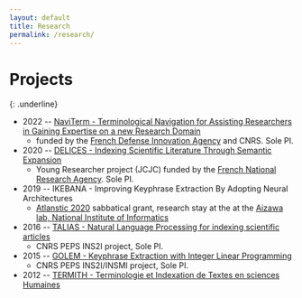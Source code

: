```yaml
---
layout: default
title: Research
permalink: /research/
---
```


# Projects
{: .underline}

* 2022 -- [NaviTerm - Terminological Navigation for Assisting Researchers in Gaining Expertise on a new Research Domain](https://cnrs-naviterm.github.io/)
  - funded by the [French Defense Innovation Agency](https://www.defense.gouv.fr/aid) and CNRS. Sole PI.
* 2020 -- [DELICES - Indexing Scientific Literature Through Semantic Expansion](https://anr-delices.github.io/)
  - Young Researcher project (JCJC) funded by the [French National Research Agency](https://anr.fr/). Sole PI.
* 2019 -- IKEBANA - Improving Keyphrase Extraction By Adopting Neural Architectures
  - [Atlanstic 2020](https://atlanstic2020.fr/) sabbatical grant, research stay at the at the [Aizawa lab, National Institute of Informatics](http://www-al.nii.ac.jp/)
* 2016 -- [TALIAS - Natural Language Processing for indexing scientific articles](https://boudinfl.github.io/talias/)
  - CNRS PEPS INS2I project, Sole PI.
* 2015 -- [GOLEM - Keyphrase Extraction with Integer Linear Programming](http://boudinfl.github.io/golem/)
  - CNRS PEPS INS2I/INSMI project, Sole PI.
* 2012 -- [TERMITH - Terminologie et Indexation de Textes en sciences Humaines](http://www.atilf.fr/ressources/termith/)
